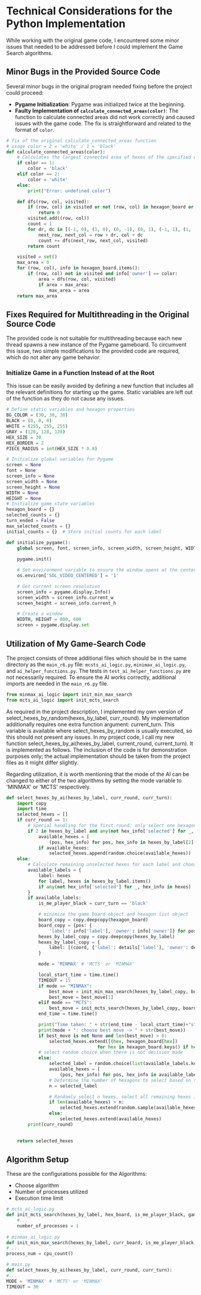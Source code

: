 # Technical Considerations for the Python Implementation

While working with the original game code, I encountered some minor issues that needed to be addressed before I could implement the Game Search algorithms.

## Minor Bugs in the Provided Source Code

Several minor bugs in the original program needed fixing before the project could proceed:

- **Pygame Initialization**: Pygame was initialized twice at the beginning.
- **Faulty Implementation of `calculate_connected_areas(color)`**: The function to calculate connected areas did not work correctly and caused issues with the game code. The fix is straightforward and related to the format of `color`.

```python
# fix of the original calculate_connected_areas function
# usage color = 2 = 'white' / 1 = 'black'
def calculate_connected_areas(color):
    # Calculates the largest connected area of hexes of the specified color.
    if color == 1:
        color = 'black'
    elif color == 2:
        color = 'white'
    else:
        print("Error: undefined color")

    def dfs(row, col, visited):
        if (row, col) in visited or not (row, col) in hexagon_board or hexagon_board[(row, col)]['owner'] != color:
            return 0
        visited.add((row, col))
        count = 1
        for dr, dc in [(-1, 0), (1, 0), (0, -1), (0, 1), (-1, 1), (1, -1)]:
            next_row, next_col = row + dr, col + dc
            count += dfs(next_row, next_col, visited)
        return count

    visited = set()
    max_area = 0
    for (row, col), info in hexagon_board.items():
        if (row, col) not in visited and info['owner'] == color:
            area = dfs(row, col, visited)
            if area > max_area:
                max_area = area
    return max_area
```

## Fixes Required for Multithreading in the Original Source Code

The provided code is not suitable for multithreading because each new thread spawns a new instance of the Pygame gameboard. To circumvent this issue, two simple modifications to the provided code are required, which do not alter any game behavior.

### Initialize Game in a Function Instead of at the Root

This issue can be easily avoided by defining a new function that includes all the relevant definitions for starting up the game. Static variables are left out of the function as they do not cause any issues.

```python
# Define static variables and hexagon properties
BG_COLOR = (30, 30, 30)
BLACK = (0, 0, 0)
WHITE = (255, 255, 255)
GRAY = (128, 128, 128)
HEX_SIZE = 30
HEX_BORDER = 2
PIECE_RADIUS = int(HEX_SIZE * 0.8)

# Initialize global variables for Pygame
screen = None
font = None
screen_info = None
screen_width = None
screen_height = None
WIDTH = None
HEIGHT = None
# Initialize game state variables
hexagon_board = {}
selected_counts = {}
turn_ended = False
max_selected_counts = {}
initial_counts = {}  # Store initial counts for each label

def initialize_pygame():
    global screen, font, screen_info, screen_width, screen_height, WIDTH, HEIGHT
    
    pygame.init()

    # Set environment variable to ensure the window opens at the center of the screen
    os.environ['SDL_VIDEO_CENTERED'] = '1'

    # Get current screen resolution
    screen_info = pygame.display.Info()
    screen_width = screen_info.current_w
    screen_height = screen_info.current_h

    # Create a window
    WIDTH, HEIGHT = 800, 600
    screen = pygame.display.set
```

## Utilization of My Game-Search Code

The project consists of three additional files which should be in the same directory as the `main_r6.py` file: `mcsts_ai_logic.py`, `minimax_ai_logic.py`, and `ai_helper_functions.py`. The tests in `test_ai_helper_functions.py` are not necessarily required. To ensure the AI works correctly, additional imports are needed in the `main_r6.py` file.

```python
from minmax_ai_logic import init_min_max_search
from mcts_ai_logic import init_mcts_search
```

As required in the project description, I implemented my own version of select_hexes_by_random(hexes_by_label, curr_round). My implementation additionally requires one extra function argument: current_turn. This variable is available where select_hexes_by_random is usually executed, so this should not present any issues. In my project code, I call my new function select_hexes_by_ai(hexes_by_label, current_round, current_turn). It is implemented as follows. The inclusion of the code is for demonstration purposes only; the actual implementation should be taken from the project files as it might differ slightly.

Regarding utilization, it is worth mentioning that the mode of the AI can be changed to either of the two algorithms by setting the mode variable to 'MINMAX' or 'MCTS' respectively.

```python
def select_hexes_by_ai(hexes_by_label, curr_round, curr_turn):
    import copy
    import time
    selected_hexes = []
    if curr_round == 1:
        # Special handling for the first round: only select one hexagon labeled as 2.
        if 2 in hexes_by_label and any(not hex_info['selected'] for _, hex_info in hexes_by_label[2]):
            available_hexes = [
                (pos, hex_info) for pos, hex_info in hexes_by_label[2] if not hex_info['selected']]
            if available_hexes:
                selected_hexes.append(random.choice(available_hexes))
    else:
        # Calculate remaining unselected hexes for each label and choose only those labels with remaining hexes
        available_labels = {
            label: hexes
            for label, hexes in hexes_by_label.items()
            if any(not hex_info['selected'] for _, hex_info in hexes)
        }
        if available_labels:
            is_me_player_black = curr_turn == 'black'

            # minimize the game board object and hexagon list object
            board_copy = copy.deepcopy(hexagon_board)
            board_copy = {pos: {
                'label': info['label'], 'owner': info['owner']} for pos, info in board_copy.items()}
            hexes_by_label_copy = copy.deepcopy(hexes_by_label)
            hexes_by_label_copy = {
                label: [(coord, {'label': details['label'], 'owner': details['owner']})for coord, details in hex_list] for label, hex_list in hexes_by_label_copy.items()
            }

            mode = 'MINMAX' # 'MCTS' or 'MINMAX'

            local_start_time = time.time()
            TIMEOUT = 15
            if mode == "MINMAX":
                best_move = init_min_max_search(hexes_by_label_copy, board_copy, is_me_player_black, curr_round, TIMEOUT)
                best_move = best_move[1]
            elif mode == "MCTS":
                best_move = init_mcts_search(hexes_by_label_copy, board_copy, is_me_player_black, curr_round, TIMEOUT)
            end_time = time.time()

            print("Time taken: " + str(end_time - local_start_time)+"s")
            print(mode + ": choose best move -> " + str(best_move))
            if best_move is not None and len(best_move) > 0:
                selected_hexes.extend([(hex, hexagon_board[hex])
                                  for hex in hexagon_board.keys() if hex in best_move])
            # select random choice when there is not decision made
            else:
                selected_label = random.choice(list(available_labels.keys()))
                available_hexes = [
                    (pos, hex_info) for pos, hex_info in available_labels[selected_label] if not hex_info['selected']]
                # Determine the number of hexagons to select based on their labels.
                n = selected_label

                # Randomly select n hexes, select all remaining hexes if fewer than n are available
                if len(available_hexes) > n:
                    selected_hexes.extend(random.sample(available_hexes, n))
                else:
                    selected_hexes.extend(available_hexes)
        print(curr_round)

        
    return selected_hexes
```

## Algorithm Setup
These are the configurations possible for the Algorithms:

- Choose algorithm
- Number of processes utilized
- Execution time limit
```python
# mcts_ai_logic.py
def init_mcts_search(hexes_by_label, hex_board, is_me_player_black, game_round_number, timeout):
    #...
    number_of_processes = 1
    
# minmax_ai_logic.py
def init_min_max_search(hexes_by_label, curr_board, is_me_player_black, game_round_number, timeout):
# ...
process_num = cpu_count()

# main.py
def select_hexes_by_ai(hexes_by_label, curr_round, curr_turn):
#...
MODE = 'MINMAX' # 'MCTS' or 'MINMAX'
TIMEOUT = 30
```